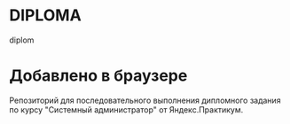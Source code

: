 # DIPLOMA
diplom

# Добавлено в браузере
Репозиторий для последовательного выполнения дипломного задания по курсу "Системный администратор" от Яндекс.Практикум.
